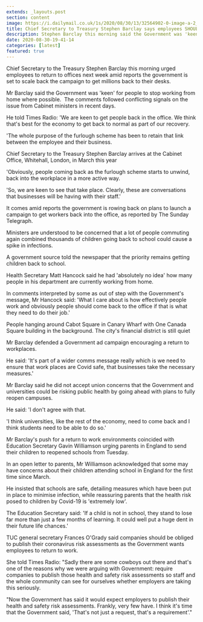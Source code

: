```yaml
---
extends: _layouts.post
section: content
image: https://i.dailymail.co.uk/1s/2020/08/30/13/32564902-0-image-a-2_1598789333645.jpg 
title: Chief Secretary to Treasury Stephen Barclay says employees SHOULD return to offices next week 
description: Stephen Barclay this morning said the Government was 'keen' for people to stop working from home where possible. 
date: 2020-08-30-19-41-14 
categories: [latest] 
featured: true 
--- 
```

Chief Secretary to the Treasury Stephen Barclay this morning urged employees to return to offices next week amid reports the government is set to scale back the campaign to get millions back to their desks.  

Mr Barclay said the Government was 'keen' for people to stop working from home where possible.  The comments followed conflicting signals on the issue from Cabinet ministers in recent days. 

He told Times Radio: 'We are keen to get people back in the office. We think that's best for the economy to get back to normal as part of our recovery.

'The whole purpose of the furlough scheme has been to retain that link between the employee and their business.

Chief Secretary to the Treasury Stephen Barclay arrives at the Cabinet Office, Whitehall, London, in March this year

'Obviously, people coming back as the furlough scheme starts to unwind, back into the workplace in a more active way.

'So, we are keen to see that take place. Clearly, these are conversations that businesses will be having with their staff.'

It comes amid reports the government is rowing back on plans to launch a campaign to get workers back into the office, as reported by The Sunday Telegraph.

Ministers are understood to be concerned that a lot of people commuting again combined thousands of children going back to school could cause a spike in infections.

A government source told the newspaper that the priority remains getting children back to school.  

Health Secretary Matt Hancock said he had 'absolutely no idea' how many people in his department are currently working from home.

In comments interpreted by some as out of step with the Government's message, Mr Hancock said: 'What I care about is how effectively people work and obviously people should come back to the office if that is what they need to do their job.'

People hanging around Cabot Square in Canary Wharf with One Canada Square building in the background. The city's financial district is still quiet

Mr Barclay defended a Government ad campaign encouraging a return to workplaces.

He said: 'It's part of a wider comms message really which is we need to ensure that work places are Covid safe, that businesses take the necessary measures.'

Mr Barclay said he did not accept union concerns that the Government and universities could be risking public health by going ahead with plans to fully reopen campuses.

He said: 'I don't agree with that.

'I think universities, like the rest of the economy, need to come back and I think students need to be able to do so.'

Mr Barclay's push for a return to work environments coincided with Education Secretary Gavin Williamson urging parents in England to send their children to reopened schools from Tuesday.

In an open letter to parents, Mr Williamson acknowledged that some may have concerns about their children attending school in England for the first time since March.

He insisted that schools are safe, detailing measures which have been put in place to minimise infection, while reassuring parents that the health risk posed to children by Covid-19 is 'extremely low'.

The Education Secretary said: 'If a child is not in school, they stand to lose far more than just a few months of learning. It could well put a huge dent in their future life chances.'

TUC general secretary Frances O'Grady said companies should be obliged to publish their coronavirus risk assessments as the Government wants employees to return to work.

She told Times Radio: "Sadly there are some cowboys out there and that's one of the reasons why we were arguing with Government: require companies to publish those health and safety risk assessments so staff and the whole community can see for ourselves whether employers are taking this seriously.

"Now the Government has said it would expect employers to publish their health and safety risk assessments. Frankly, very few have. I think it's time that the Government said, 'That's not just a request, that's a requirement'."

